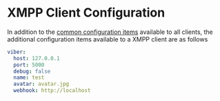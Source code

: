 # XMPP Client Configuration

In addition to the [common configuration items](./Config_Client) available to all clients, the additional configuration 
items available to a XMPP client are as follows

```yaml
viber:
  host: 127.0.0.1
  port: 5000
  debug: false
  name: test
  avatar: avatar.jpg
  webhook: http://localhost
```